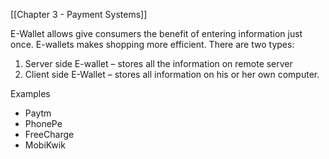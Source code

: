 
[[Chapter 3 - Payment Systems]]

E-Wallet allows give consumers the benefit of entering information just once. 
E-wallets makes shopping more efficient.
There are two types:
1. Server side E-wallet – stores all the information on remote server
2. Client side E-Wallet – stores all information on his or her own computer.

Examples
- Paytm
- PhonePe
- FreeCharge
- MobiKwik